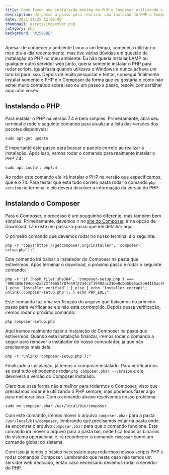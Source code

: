 ```yaml
---
title: Como fazer uma instalação mínima do PHP e Composer utilizando Linux/Ubuntu
description: Um passo a passo para realizar uma instação do PHP e Composer no Ubuntu
date: 2021-11-25 12:00:00
thumbnail: assets/img/cover.png
category: php
background: "#2596BE"
---
```

Apesar de conhecer o ambiente Linux a um tempo, comecei a utilizar no meu dia-a-dia recentemente, mas tive várias dúvidas em questão de instalação do PHP no meu ambiente. Eu não queria instalar LAMP ou qualquer outro servidor web junto, queria somente instalar o PHP para rodar scripts, igual fazia quando utilizava o Windows e nunca achava um tutorial para isso. Depois de muito pesquisar e tentar, consegui finalmente instalar somente o PHP e o Composer da forma que eu gostaria e como não achei muito conteúdo sobre isso ou um passo a passo, resolvi compartilhar aqui com vocês.

## Instalando o PHP

Para instalar o PHP na versão 7.4 é bem simples. Primeiramente, abra seu terminal e rode o seguinte comando para atualizar a lista das versões dos pacotes disponíveis: 

```
sudo apt-get update
```

É importante este passo para buscar o pacote correto ao realizar a instalação. Após isso, vamos rodar o comando para realmente instalar o PHP 7.4:

```
sudo apt install php7.4
```

Ao rodar este comando ele irá instalar o PHP na versão que especificamos, que é o 74. Para testar que está tudo correto pasta rodar o comando `php --version` no terminal e ele deverá devolver a informação da versão do PHP.

## Instalando o Composer

Para o Composer, o processo é um pouquinho diferente, mas também bem simples. Primeiramente, devemos ir no [site do Composer](https://getcomposer.org/), ir na opção de Download. Lá existe um passo-a-passo que irei detalhar aqui.

O primeiro comando que devemos rodar no nosso terminal é o seguinte:

```
php -r "copy('https://getcomposer.org/installer', 'composer-setup.php');"
```

Este comando irá baixar o instalador do Composer na pasta que estivermos. Após terminar o download, o próximo passo é rodar o seguinte comando:

```
php -r "if (hash_file('sha384', 'composer-setup.php') === '906a84df04cea2aa72f40b5f787e49f22d4c2f19492ac310e8cba5b96ac8b64115ac402c8cd292b8a03482574915d1a8') { echo 'Installer verified'; } else { echo 'Installer corrupt'; unlink('composer-setup.php'); } echo PHP_EOL;"
```

Este comando faz uma verificação do arquivo que baixamos no primeiro passo para verificar se ele não está corrompido. Depois dessa verificação, iremos rodar o próximo comando:

```
php composer-setup.php
```

Aqui iremos realmente fazer a instalação do Composer na pasta que estivermos. Quando esta instalação finalizar, iremos rodar o comando a seguir para remover o instalador do nosso computador, já que não precisamos mais dele.

```
php -r "unlink('composer-setup.php');"
```

Finalizado a instalação, já temos o composer instalado. Para verificarmos se está tudo ok podemos rodar `php composer.phar --version` e ele devolverá a versão do Composer instalado.

Claro que essa forma não a melhor para rodarmos o Composer, visto que precisamos rodar ele utilizando o PHP sempre, mas podemos fazer algo para melhorar isso. Com o comando abaixo resolvemos nosso problema:

```
sudo mv composer.phar /usr/local/bin/composer
```

Com este comando, iremos mover o arquivo `composer.phar` para a pasta `/usr/local/bin/composer`, lembrando que precisamos estar na pasta onde se encontrar o arquivo `composer.phar` para que o comando funcione. Este comando irá mover o arquivo para a pasta bin, onde fica todos os binários do sistema operacional e irá reconhecer o comando `composer` como um comando global do sistema.

Com isso já temos o básico necessário para rodarmos nossos scripts PHP e rodar comandos Composer. Lembrando que neste caso não temos um servidor web dedicado, então caso necessário devemos rodar o servidor do PHP.